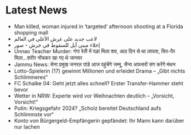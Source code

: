 # Latest News
-  Man killed, woman injured in ‘targeted’ afternoon shooting at a Florida shopping mall
-  لاعب جديد على عرش الأغلى في العالم
-  إخلاء مبنى آيل للسقوط في جرش - صور
-  Unnao Teacher Murder: गंगा रेती में पड़ा मिला शव, आठ दिन से था लापता, सिर-पैर मिला...शरीर नोंचकर खा गए थे जानवर
-  Jammu News: सेना प्रमुख जनरल पांडे आज पहुंचेंगे जम्मू, सैन्य अफसरों संग करेंगे मंथन
-  Lotto-Spielerin (17) gewinnt Millionen und erleidet Drama – „Gibt nichts Schlimmeres“
-  FC Schalke 04: Geht jetzt alles schnell? Erster Transfer-Hammer steht bevor
-  Wetter in NRW: Experte wird vor Weihnachten deutlich – „Vorsicht, Vorsicht!“
-  Putin: Kriegsgefahr 2024? „Scholz bereitet Deutschland aufs Schlimmste vor“
-  Konto von Bürgergeld-Empfängerin gepfändet: Ihr Mann kann darüber nur lachen
